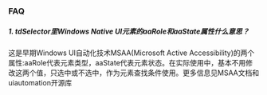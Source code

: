 ### FAQ

##### 1. tdSelector里Windows Native UI元素的aaRole和aaState属性什么意思？
这是早期Windows UI自动化技术MSAA(Microsoft Active Accessibility)的两个属性:aaRole代表元素类型，aaState代表元素状态。在实际使用中，基本不用修改这两个值，只选中或不选中，作为元素查找条件使用。更多信息见MSAA文档和uiautomation开源库

